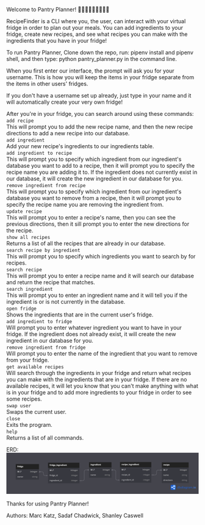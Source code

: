 Welcome to Pantry Planner! 🥚🥓🥫🥑🥔🍎🍞🧀🥦

RecipeFinder is a CLI where you, the user, can interact with your virtual fridge in order to plan out your meals. You can add ingredients to your fridge, create new recipes, and see what recipes you can make with the ingredients that you have in your fridge!

To run Pantry Planner, 
Clone down the repo, run: pipenv install and pipenv shell, and then type: python pantry_planner.py in the command line. 

When you first enter our interface, the prompt will ask you for your username. This is how you will keep the items in your fridge separate from the items in other users' fridges. 

If you don't have a username set up already, just type in your name and it will automatically create your very own fridge!

After you're in your fridge, you can search around using these commands:   
`add recipe`     
    This will prompt you to add the new recipe name, and then the new recipe directions to add a new recipe into our database.   
`add ingredient`  
    Add your new recipe's ingredients to our ingredients table.   
`add ingredient to recipe`  
    This will prompt you to specify which ingredient from our ingredient's database you want to add to a recipe, then it will prompt you to specify the recipe name you are adding it to. If the ingredient does not currently exist in our database, it will create the new ingredient in our database for you.    
`remove ingredient from recipe`  
    This will prompt you to specify which ingredient from our ingredient's database you want to remove from a recipe, then it will prompt you to specify the recipe name you are removing the ingredient from.   
`update recipe`  
    This will prompt you to enter a recipe's name, then you can see the previous directions, then it sill prompt you to enter the new directions for the recipe.   
`show all recipes`  
    Returns a list of all the recipes that are already in our database.    
`search recipe by ingredient`  
    This will prompt you to specify which ingredients you want to search by for recipes.    
`search recipe`  
    This will prompt you to enter a recipe name and it will search our database and return the recipe that matches.     
`search ingredient`  
    This will prompt you to enter an ingredient name and it will tell you if the ingredient is or is not currently in the database.   
`open fridge`  
    Shows the ingredients that are in the current user's fridge.   
`add ingredient to fridge`  
    Will prompt you to enter whatever ingredient you want to have in your fridge. If the ingredient does not already exist, it will create the new ingredient in our database for you.   
`remove ingredient from fridge`   
    Will prompt you to enter the name of the ingredient that you want to remove from your fridge.  
`get available recipes`    
    Will search through the ingredients in your fridge and return what recipes you can make with the ingredients that are in your fridge. If there are no available recipes, it will let you know that you can't make anything with what is in your fridge and to add more ingredients to your fridge in order to see some recipes.   
`swap user`    
    Swaps the current user.    
`close`   
    Exits the program.   
`help`   
    Returns a list of all commands.   

ERD:
![erd](foodstuff.png)

Thanks for using Pantry Planner!

Authors: Marc Katz, Sadaf Chadwick, Shanley Caswell